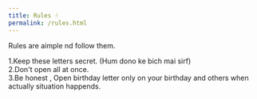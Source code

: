 ```yaml
---
title: Rules ☝
permalink: /rules.html
---
```


Rules are aimple nd follow them.

1.Keep these letters secret. (Hum dono ke bich mai sirf)<br>
2.Don't open all at once.<br>
3.Be honest , Open birthday letter only on your birthday and others when actually situation happends.
